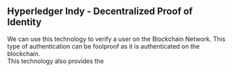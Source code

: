 ## Hyperledger Indy - Decentralized Proof of Identity
We can use this technology to verify a user on the Blockchain Network. This type of authentication can be foolproof as it is authenticated on the blockchain.  
This technology also provides the 